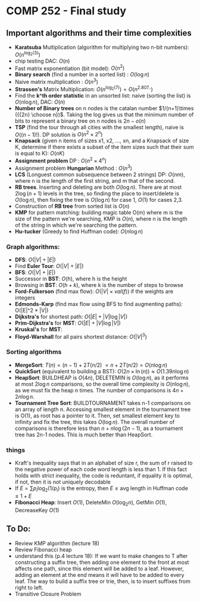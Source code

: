 # COMP 252 - Final study 

## Important algorithms and their time complexities
- **Karatsuba** Multiplication (algorithm for multiplying two n-bit numbers): $O(n^{\log_2(3)})$
- chip testing DAC: $O(n)$
- Fast matrix exponentiation (bit model): $O(n^2)$
- **Binary search** (find a number in a sorted list) : $O(\log n)$
- Naive matrix multiplication : $O(n^3)$ 
- **Strassen's** Matrix Multiplication: $O(n^{\log_2(7)}) = O(n^{2.807..})$
- Find the **k^th order statistic** in an unsorted list: naive (sorting the list) is $O(n \log n)$, DAC: $O(n)$
- **Number of Binary trees** on n nodes is the catalan number $1/(n+1)\times ({{2n} \choose n})$. Taking the log gives us that the minimum number of bits to represent a binary tree on n nodes is $2n-o(n)$
- **TSP** (find the tour through all cities with the smallest length), naive is $O((n-1)!)$. DP solution is $O(n^2\times 2^n)$
- **Knapsack** (given n items of sizes x1, x2, ..., xn, and a Knapsack of size K, determine if there exists a subset of the item sizes such that their sum is equal to K): $O(nK)$
- **Assignment problem** DP : $O(n^2\times4^n)$
- Assignment problem **Hungarian** Method : $O(n^3)$
- **LCS** (Longuest common subsequence between 2 strings) DP: $O(nm)$, where n is the length of the first string, and m that of the second.
- **RB trees**. Inserting and deleting are both $O(\log n)$. There are at most $2\log(n+1)$ levels in the tree, so finding the place to insert/delete is $O(\log n)$, then fixing the tree is $O(\log n)$ for case 1, $O(1)$ for cases 2,3.
- Construction of **RB tree** from sorted list is $O(n)$
- **KMP** for pattern matching: building magic table O(m) where m is the size of the pattern we're searching, KMP is $O(n)$, where n is the length of the string in which we're searching the pattern. 
- **Hu-tucker** (Greedy to find Huffman code): $O(n \log n)$

### Graph algorithms:
- **DFS**: $O(|V| + |E|)$
- Find **Euler Tour**: $O(|V| + |E|)$
- **BFS**: $O(|V| + |E|)$
- Successor in **BST**: $O(h)$, where h is the height 
- Browsing in **BST**: $O(h+k)$, where k is the number of steps to browse
- **Ford-Fulkerson** (find max flow): $O(|V|\times val(f))$ if the weights are integers
- **Edmonds-Karp** (find max flow using BFS to find augmenting paths): O(|E|^2 * |V|)
- **Dijkstra's** for shortest path: $O(|E| + |V| \log|V|)$
- **Prim-Dijkstra's** for **MST**: $O(|E| + |V| \log|V|)$
- **Kruskal's** for **MST**: 
- **Floyd-Warshall** for all pairs shortest distance: $O(|V|^3)$


### Sorting algorithms
- **MergeSort**: $T(n) = (n-1) + 2 T(n/2) ~= n + 2 T(n/2) = O(n \log n)$
- **QuickSort** (equivalent to building a BST): $O(2n\times \ln(n)) \approx O(1.39 n \log n)$
- **HeapSort**: BUILDHEAP is $O(4n)$, DELETEMIN is $O(\log n)$, as it performs at most $2 \log n$ comparisons, so the overall time complexity is $O(n \log n)$, as we must fix the heap n times. The number of comparisons is $4n+ 2n\log n$.
- **Tournament Tree Sort**: BUILDTOURNAMENT takes n-1 comparisons on an array of length n. Accessing smallest element in the tournament tree is O(1), as root has a pointer to it. Then, set smallest element key to infinity and fix the tree, this takes $O(\log n)$. The overall number of comparisons is therefore less than $n + n \log(2n-1)$, as a tournament tree has 2n-1 nodes. This is much better than HeapSort.

### things 
- Kraft's inequality says that in an alphabet of size r, the sum of r raised to the negative power of each code word length is less than 1. If this fact holds with strict inequality, the code is reduntant, if equality it is optimal, if not, then it is not uniquely decodable
- If $E = \sum p_i \log_2 (1/p_i)$ is the entropy, then $E\leq \text{avg length in Huffman code}\leq 1 + E$
- **Fibonacci Heap**: Insert $O(1)$, DeleteMin $O(\log_2 n)$, GetMin $O(1)$, DecreaseKey $O(1)$

## To Do:
- Review KMP algorithm (lecture 18)
- Review Fibonacci heap
- understand this (p.4 lecture 18): 
If we want to make changes to T after constructing a suffix tree, then adding one element to the front at most affects one path, since this element will be added to a leaf. However, adding an element
at the end means it will have to be added to every leaf. The way to build a suffix tree or trie, then, is to insert suffixes from right to left.
- Transitive Closure Problem


